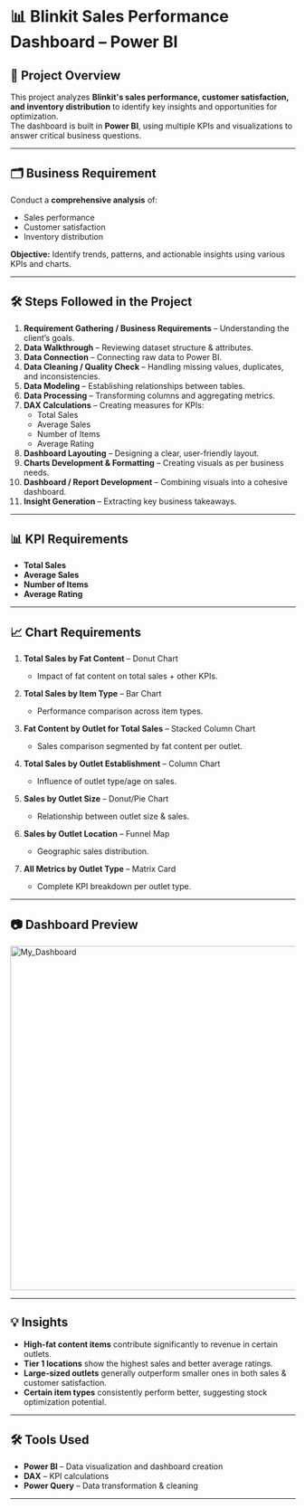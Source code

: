 # 📊 Blinkit Sales Performance Dashboard – Power BI

## 📌 Project Overview
This project analyzes **Blinkit's sales performance, customer satisfaction, and inventory distribution** to identify key insights and opportunities for optimization.  
The dashboard is built in **Power BI**, using multiple KPIs and visualizations to answer critical business questions.

---

## 🗂 Business Requirement
Conduct a **comprehensive analysis** of:
- Sales performance
- Customer satisfaction
- Inventory distribution

**Objective:** Identify trends, patterns, and actionable insights using various KPIs and charts.

---

## 🛠 Steps Followed in the Project
1. **Requirement Gathering / Business Requirements** – Understanding the client’s goals.
2. **Data Walkthrough** – Reviewing dataset structure & attributes.
3. **Data Connection** – Connecting raw data to Power BI.
4. **Data Cleaning / Quality Check** – Handling missing values, duplicates, and inconsistencies.
5. **Data Modeling** – Establishing relationships between tables.
6. **Data Processing** – Transforming columns and aggregating metrics.
7. **DAX Calculations** – Creating measures for KPIs:
   - Total Sales  
   - Average Sales  
   - Number of Items  
   - Average Rating  
8. **Dashboard Layouting** – Designing a clear, user-friendly layout.
9. **Charts Development & Formatting** – Creating visuals as per business needs.
10. **Dashboard / Report Development** – Combining visuals into a cohesive dashboard.
11. **Insight Generation** – Extracting key business takeaways.

---

## 📊 KPI Requirements
- **Total Sales**
- **Average Sales**
- **Number of Items**
- **Average Rating**

---

## 📈 Chart Requirements
1. **Total Sales by Fat Content** – Donut Chart  
   - Impact of fat content on total sales + other KPIs.

2. **Total Sales by Item Type** – Bar Chart  
   - Performance comparison across item types.

3. **Fat Content by Outlet for Total Sales** – Stacked Column Chart  
   - Sales comparison segmented by fat content per outlet.

4. **Total Sales by Outlet Establishment** – Column Chart  
   - Influence of outlet type/age on sales.

5. **Sales by Outlet Size** – Donut/Pie Chart  
   - Relationship between outlet size & sales.

6. **Sales by Outlet Location** – Funnel Map  
   - Geographic sales distribution.

7. **All Metrics by Outlet Type** – Matrix Card  
   - Complete KPI breakdown per outlet type.

---

## 📷 Dashboard Preview
<img width="1062" height="609" alt="My_Dashboard" src="https://github.com/user-attachments/assets/06898b2e-b5d1-4e2b-a69f-31be10285017" />

---

## 💡 Insights
- **High-fat content items** contribute significantly to revenue in certain outlets.
- **Tier 1 locations** show the highest sales and better average ratings.
- **Large-sized outlets** generally outperform smaller ones in both sales & customer satisfaction.
- **Certain item types** consistently perform better, suggesting stock optimization potential.

---

## 🛠 Tools Used
- **Power BI** – Data visualization and dashboard creation
- **DAX** – KPI calculations
- **Power Query** – Data transformation & cleaning

---

